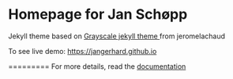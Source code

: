 Homepage for Jan Schøpp
=========================

Jekyll theme based on [Grayscale jekyll theme ](https://github.com/jeromelachaud/grayscale-theme) from jeromelachaud

To see live demo: https://jangerhard.github.io

=========
For more details, read the [documentation](http://jekyllrb.com/)
